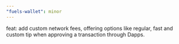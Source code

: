 ```yaml
---
"fuels-wallet": minor
---
```


feat: add custom network fees, offering options like regular, fast and custom tip when approving a transaction through Dapps.